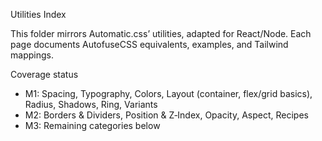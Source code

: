Utilities Index

This folder mirrors Automatic.css’ utilities, adapted for React/Node. Each page documents AutofuseCSS equivalents, examples, and Tailwind mappings.

Coverage status
- M1: Spacing, Typography, Colors, Layout (container, flex/grid basics), Radius, Shadows, Ring, Variants
- M2: Borders & Dividers, Position & Z‑Index, Opacity, Aspect, Recipes
- M3: Remaining categories below

